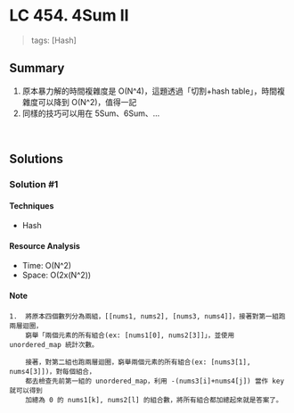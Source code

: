 # LC 454. 4Sum II
> tags:  [Hash]

## Summary 
1.  原本暴力解的時間複雜度是 O(N^4)，這題透過「切割+hash table」，時間複雜度可以降到 O(N^2)，值得一記
2.  同樣的技巧可以用在 5Sum、6Sum、...

<br>

## Solutions
### Solution #1
#### Techniques
- Hash

#### Resource Analysis
- Time: O(N^2)
- Space: O(2x(N^2))

#### Note
```
1.  將原本四個數列分為兩組，[[nums1, nums2], [nums3, nums4]]，接著對第一組跑兩層迴圈，
    窮舉「兩個元素的所有組合(ex: [nums1[0], nums2[3]]」，並使用 unordered_map 統計次數。
    
    接著，對第二組也跑兩層迴圈，窮舉兩個元素的所有組合(ex: [nums3[1], nums4[3]])，對每個組合，
    都去檢查先前第一組的 unordered_map，利用 -(nums3[i]+nums4[j]) 當作 key 就可以得到
    加總為 0 的 nums1[k], nums2[l] 的組合數，將所有組合都加總起來就是答案了。
```
